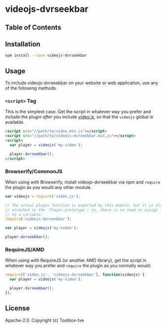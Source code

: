 # videojs-dvrseekbar



## Table of Contents

<!-- START doctoc -->
<!-- END doctoc -->
## Installation

```sh
npm install --save videojs-dvrseekbar
```

## Usage

To include videojs-dvrseekbar on your website or web application, use any of the following methods.

### `<script>` Tag

This is the simplest case. Get the script in whatever way you prefer and include the plugin _after_ you include [video.js][videojs], so that the `videojs` global is available.

```html
<script src="//path/to/video.min.js"></script>
<script src="//path/to/videojs-dvrseekbar.min.js"></script>
<script>
  var player = videojs('my-video');

  player.dvrseekbar();
</script>
```

### Browserify/CommonJS

When using with Browserify, install videojs-dvrseekbar via npm and `require` the plugin as you would any other module.

```js
var videojs = require('video.js');

// The actual plugin function is exported by this module, but it is also
// attached to the `Player.prototype`; so, there is no need to assign it
// to a variable.
require('videojs-dvrseekbar');

var player = videojs('my-video');

player.dvrseekbar();
```

### RequireJS/AMD

When using with RequireJS (or another AMD library), get the script in whatever way you prefer and `require` the plugin as you normally would:

```js
require(['video.js', 'videojs-dvrseekbar'], function(videojs) {
  var player = videojs('my-video');

  player.dvrseekbar();
});
```

## License

Apache-2.0. Copyright (c) Toolbox-tve


[videojs]: http://videojs.com/
